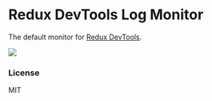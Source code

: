 Redux DevTools Log Monitor
=========================

The default monitor for [Redux DevTools](https://github.com/gaearon/redux-devtools).

![](http://i.imgur.com/J4GeW0M.gif)

### License

MIT
